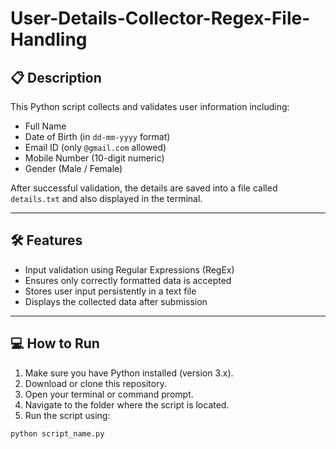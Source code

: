 # User-Details-Collector-Regex-File-Handling
## 📋 Description

This Python script collects and validates user information including:
- Full Name
- Date of Birth (in `dd-mm-yyyy` format)
- Email ID (only `@gmail.com` allowed)
- Mobile Number (10-digit numeric)
- Gender (Male / Female)

After successful validation, the details are saved into a file called `details.txt` and also displayed in the terminal.

---

## 🛠 Features

- Input validation using Regular Expressions (RegEx)
- Ensures only correctly formatted data is accepted
- Stores user input persistently in a text file
- Displays the collected data after submission

---

## 💻 How to Run

1. Make sure you have Python installed (version 3.x).
2. Download or clone this repository.
3. Open your terminal or command prompt.
4. Navigate to the folder where the script is located.
5. Run the script using:

```bash
python script_name.py
